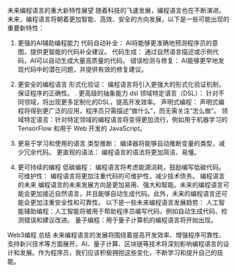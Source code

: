 未来编程语言的重大新特性展望
随着科技的飞速发展，编程语言也在不断演进。未来，编程语言将朝着更加智能、高效、安全的方向发展，以下是一些可能出现的重要新特性：
1. 更强的AI辅助编程能力
代码自动补全： AI将能够更准确地预测程序员的意图，提供更智能的代码补全建议。
代码生成： 通过自然语言描述或示例代码，AI可以自动生成大量高质量的代码。
错误检测与修复： AI能够更早地发现代码中的潜在问题，并提供有效的修复建议。
2. 更安全的编程语言
形式化验证： 编程语言将引入更强大的形式化验证机制，保证程序的正确性。
. 更高级的抽象能力 dsl
领域特定语言（DSL）： 针对不同领域，将出现更多定制化的DSL，提高开发效率。
声明式编程： 声明式编程将得到更广泛的应用，程序员只需描述“做什么”，而无需关注“怎么做”。
领域特定语言：针对特定领域的编程语言将变得更加流行，例如用于机器学习的 TensorFlow 和用于 Web 开发的 JavaScript。

5. 更易于学习和使用的语言
类型推断： 编译器将能够自动推断变量的类型，减少冗余代码。
更直观的语法： 编程语言的语法将更加简洁、易懂。
8. 更可持续的编程
低碳编程： 编程语言将考虑能源消耗，鼓励编写低碳代码。
可维护性： 编程语言将更加注重代码的可维护性，减少技术债务。
编程语言的未来
编程语言的未来发展方向是更加易用、强大和智能。未来的编程语言可能会更加接近自然语言，并且能够自动生成代码。此外，未来的编程语言还可能会更加注重安全性和可靠性。
以下是一些未来编程语言发展趋势：
人工智能辅助编程：人工智能将被用于帮助程序员编写代码，例如自动生成代码、检测错误和建议改进。
量子编程：用于量子计算机的编程语言将开始出现。

Web3编程
总结
未来编程语言的发展将围绕着提高开发效率、增强程序可靠性、支持新兴技术等方面展开。AI、量子计算、区块链等技术将深刻影响编程语言的设计和发展。作为程序员，我们应该积极拥抱这些变化，不断学习和提升自己的技能。

